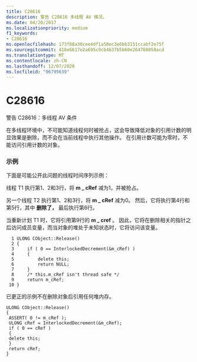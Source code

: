 ```yaml
---
title: C28616
description: 警告 C28616 多线程 AV 情况。
ms.date: 04/20/2017
ms.localizationpriority: medium
f1_keywords:
- C28616
ms.openlocfilehash: 173f88a30cee4df1a50ec3e6bb3151ccabf2e75f
ms.sourcegitcommit: 418e6617e2a695c9cb4b37b5b60e264760858acd
ms.translationtype: MT
ms.contentlocale: zh-CN
ms.lasthandoff: 12/07/2020
ms.locfileid: "96795639"
---
```

# <a name="c28616"></a>C28616


警告 C28616：多线程 AV 条件

在多线程环境中，不可能知道线程何时被抢占，这会导致降低对象的引用计数的明显效果是删除，而不会在当前线程中执行其他操作。 在引用计数可能为零时，不能访问引用计数的对象。

### <a name="span-idexamplesspanspan-idexamplesspanexamples"></a><span id="examples"></span><span id="EXAMPLES"></span>示例

下面是可能公开此问题的线程时间序列示例：

线程 T1 执行第1、2和3行，将 **m \_ cRef** 减为1，并被抢占。

另一个线程 T2 执行第1、2和3行，将 **m \_ cRef** 减为0。 然后，它将执行第4行和第5行，其中 **删除了，** 最后执行第6行。

当重新计划 T1 时，它将引用第9行的 **m \_ cref** 。 因此，它将在删除相关的指针之后访问成员变量，而当对象的堆处于未知状态时，它将访问该变量。

```
  1 ULONG CObject::Release()
  2 {
  3     if ( 0 == InterlockedDecrement(&m_cRef) )
  4     {
  5         delete this;
  6         return NULL;
  7     }
  8     /* this.m_cRef isn't thread safe */
  9     return m_cRef;
 10 }
```

已更正的示例不在删除对象后引用任何堆内存。

```
ULONG CObject::Release()
{
 ASSERT( 0 != m_cRef );
 ULONG cRef = InterlockedDecrement(&m_cRef);
 if ( 0 == cRef )
 {
 delete this;
 }
 return cRef;
}
```

 

 





